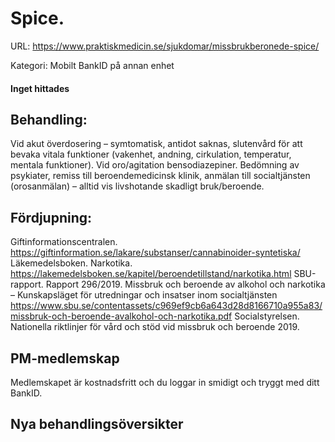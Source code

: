 # Spice.

URL: https://www.praktiskmedicin.se/sjukdomar/missbrukberonede-spice/



Kategori: Mobilt BankID på annan enhet

#### Inget hittades

## Behandling:

Vid akut överdosering – symtomatisk, antidot saknas, slutenvård för att bevaka vitala funktioner (vakenhet, andning, cirkulation, temperatur, mentala funktioner). Vid oro/agitation bensodiazepiner.
Bedömning av psykiater, remiss till beroendemedicinsk klinik, anmälan till socialtjänsten (orosanmälan) – alltid vis livshotande skadligt bruk/beroende.

## Fördjupning:

Giftinformationscentralen. https://giftinformation.se/lakare/substanser/cannabinoider-syntetiska/
Läkemedelsboken. Narkotika. https://lakemedelsboken.se/kapitel/beroendetillstand/narkotika.html
SBU-rapport. Rapport 296/2019. Missbruk och beroende av alkohol och narkotika – Kunskapsläget för utredningar och insatser inom socialtjänsten
https://www.sbu.se/contentassets/c969ef9cb6a643d28d8166710a955a83/missbruk-och-beroende-avalkohol-och-narkotika.pdf
Socialstyrelsen. Nationella riktlinjer för vård och stöd vid missbruk och beroende 2019.

## PM-medlemskap

Medlemskapet är kostnadsfritt och du loggar in smidigt och tryggt med ditt BankID.

## Nya behandlingsöversikter

